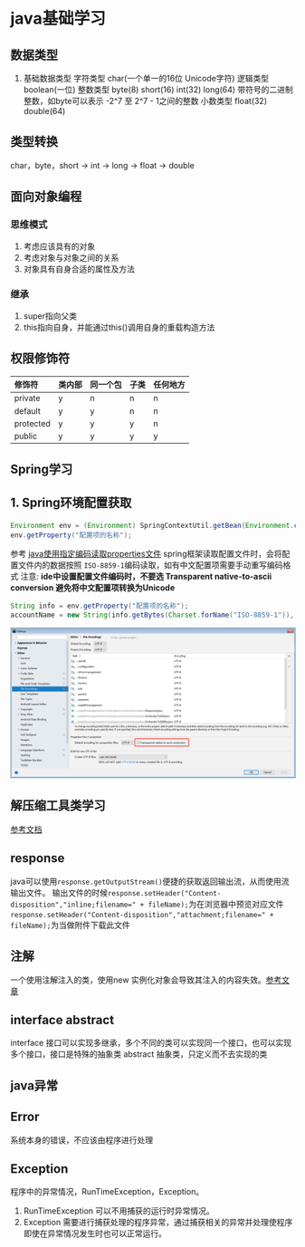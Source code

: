 # java基础学习

## 数据类型

1. 基础数据类型
字符类型 char(一个单一的16位 Unicode字符)
逻辑类型 boolean(一位)
整数类型 byte(8) short(16) int(32) long(64) 带符号的二进制整数，如byte可以表示 -2^7 至 2^7 - 1之间的整数
小数类型 float(32) double(64)

## 类型转换

char，byte，short -> int -> long -> float -> double

## 面向对象编程

### 思维模式

1. 考虑应该具有的对象
2. 考虑对象与对象之间的关系
3. 对象具有自身合适的属性及方法

### 继承

1. super指向父类
2. this指向自身，并能通过this()调用自身的重载构造方法

## 权限修饰符

修饰符  |类内部|同一个包|子类|任何地方
:----  |:--   |:--    |:-- |:--
private|y     |n      |n   |n
default|y     |y      |n   |n
protected|y   |y      |y   |n
public |y     |y      |y   |y

## Spring学习

## 1. Spring环境配置获取

```java
Environment env = (Environment) SpringContextUtil.getBean(Environment.class);
env.getProperty("配置项的名称");
```

参考 [java使用指定编码读取properties文件](https://blog.csdn.net/a912542507/article/details/78269936?utm_medium=distribute.pc_relevant.none-task-blog-BlogCommendFromMachineLearnPai2-2.nonecase&depth_1-utm_source=distribute.pc_relevant.none-task-blog-BlogCommendFromMachineLearnPai2-2.nonecase)
spring框架读取配置文件时，会将配置文件内的数据按照 ```ISO-8859-1```编码读取，如有中文配置项需要手动重写编码格式
注意: **ide中设置配置文件编码时，不要选 Transparent native-to-ascii conversion 避免将中文配置项转换为Unicode**

```java
String info = env.getProperty("配置项的名称");
accountName = new String(info.getBytes(Charset.forName("ISO-8859-1")), Charset.forName("UTF-8"));
```

![ide-setting](/image/ide-setting.jpg)

## 解压缩工具类学习

[参考文档](https://blog.csdn.net/justry_deng/article/details/82846356)

## response

java可以使用```response.getOutputStream()```便捷的获取返回输出流，从而使用流输出文件。
输出文件的时候```response.setHeader("Content-disposition","inline;filename=" + fileName);```为在浏览器中预览对应文件
```response.setHeader("Content-disposition","attachment;filename=" + fileName);```为当做附件下载此文件

## 注解

一个使用注解注入的类，使用new 实例化对象会导致其注入的内容失效。[参考文章](https://www.cnblogs.com/cat-/p/10014477.html)

## interface abstract

interface 接口可以实现多继承，多个不同的类可以实现同一个接口，也可以实现多个接口，接口是特殊的抽象类
abstract 抽象类，只定义而不去实现的类

## java异常

## Error

系统本身的错误，不应该由程序进行处理

## Exception

程序中的异常情况，RunTimeException，Exception。

1. RunTimeException 可以不用捕获的运行时异常情况。
2. Exception 需要进行捕获处理的程序异常，通过捕获相关的异常并处理使程序即使在异常情况发生时也可以正常运行。
